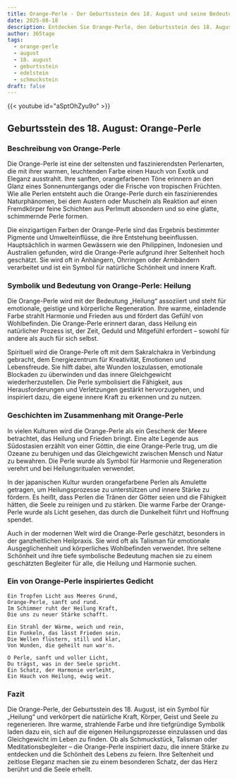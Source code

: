 ```yaml
---
title: Orange-Perle - Der Geburtsstein des 18. August und seine Bedeutung
date: 2025-08-18
description: Entdecken Sie Orange-Perle, den Geburtsstein des 18. August, der Heilung symbolisiert. Seine Symbolik und Geschichte werden Sie inspirieren.
author: 365tage
tags:
  - orange-perle
  - august
  - 18. august
  - geburtsstein
  - edelstein
  - schmuckstein
draft: false
---
```


{{< youtube id="aSptOhZyu9o" >}}

## Geburtsstein des 18. August: Orange-Perle

### Beschreibung von Orange-Perle

Die Orange-Perle ist eine der seltensten und faszinierendsten Perlenarten, die mit ihrer warmen, leuchtenden Farbe einen Hauch von Exotik und Eleganz ausstrahlt. Ihre sanften, orangefarbenen Töne erinnern an den Glanz eines Sonnenuntergangs oder die Frische von tropischen Früchten. Wie alle Perlen entsteht auch die Orange-Perle durch ein faszinierendes Naturphänomen, bei dem Austern oder Muscheln als Reaktion auf einen Fremdkörper feine Schichten aus Perlmutt absondern und so eine glatte, schimmernde Perle formen.

Die einzigartigen Farben der Orange-Perle sind das Ergebnis bestimmter Pigmente und Umwelteinflüsse, die ihre Entstehung beeinflussen. Hauptsächlich in warmen Gewässern wie den Philippinen, Indonesien und Australien gefunden, wird die Orange-Perle aufgrund ihrer Seltenheit hoch geschätzt. Sie wird oft in Anhängern, Ohrringen oder Armbändern verarbeitet und ist ein Symbol für natürliche Schönheit und innere Kraft.

### Symbolik und Bedeutung von Orange-Perle: Heilung

Die Orange-Perle wird mit der Bedeutung „Heilung“ assoziiert und steht für emotionale, geistige und körperliche Regeneration. Ihre warme, einladende Farbe strahlt Harmonie und Frieden aus und fördert das Gefühl von Wohlbefinden. Die Orange-Perle erinnert daran, dass Heilung ein natürlicher Prozess ist, der Zeit, Geduld und Mitgefühl erfordert – sowohl für andere als auch für sich selbst.

Spirituell wird die Orange-Perle oft mit dem Sakralchakra in Verbindung gebracht, dem Energiezentrum für Kreativität, Emotionen und Lebensfreude. Sie hilft dabei, alte Wunden loszulassen, emotionale Blockaden zu überwinden und das innere Gleichgewicht wiederherzustellen. Die Perle symbolisiert die Fähigkeit, aus Herausforderungen und Verletzungen gestärkt hervorzugehen, und inspiriert dazu, die eigene innere Kraft zu erkennen und zu nutzen.

### Geschichten im Zusammenhang mit Orange-Perle

In vielen Kulturen wird die Orange-Perle als ein Geschenk der Meere betrachtet, das Heilung und Frieden bringt. Eine alte Legende aus Südostasien erzählt von einer Göttin, die eine Orange-Perle trug, um die Ozeane zu beruhigen und das Gleichgewicht zwischen Mensch und Natur zu bewahren. Die Perle wurde als Symbol für Harmonie und Regeneration verehrt und bei Heilungsritualen verwendet.

In der japanischen Kultur wurden orangefarbene Perlen als Amulette getragen, um Heilungsprozesse zu unterstützen und innere Stärke zu fördern. Es heißt, dass Perlen die Tränen der Götter seien und die Fähigkeit hätten, die Seele zu reinigen und zu stärken. Die warme Farbe der Orange-Perle wurde als Licht gesehen, das durch die Dunkelheit führt und Hoffnung spendet.

Auch in der modernen Welt wird die Orange-Perle geschätzt, besonders in der ganzheitlichen Heilpraxis. Sie wird oft als Talisman für emotionale Ausgeglichenheit und körperliches Wohlbefinden verwendet. Ihre seltene Schönheit und ihre tiefe symbolische Bedeutung machen sie zu einem geschätzten Begleiter für alle, die Heilung und Harmonie suchen.

### Ein von Orange-Perle inspiriertes Gedicht

```
Ein Tropfen Licht aus Meeres Grund,  
Orange-Perle, sanft und rund.  
Im Schimmer ruht der Heilung Kraft,  
Die uns zu neuer Stärke schafft.  

Ein Strahl der Wärme, weich und rein,  
Ein Funkeln, das lässt Frieden sein.  
Die Wellen flüstern, still und klar,  
Von Wunden, die geheilt nun war'n.  

O Perle, sanft und voller Licht,  
Du trägst, was in der Seele spricht.  
Ein Schatz, der Harmonie verleiht,  
Ein Hauch von Heilung, ewig weit.  
```

### Fazit

Die Orange-Perle, der Geburtsstein des 18. August, ist ein Symbol für „Heilung“ und verkörpert die natürliche Kraft, Körper, Geist und Seele zu regenerieren. Ihre warme, strahlende Farbe und ihre tiefgründige Symbolik laden dazu ein, sich auf die eigenen Heilungsprozesse einzulassen und das Gleichgewicht im Leben zu finden. Ob als Schmuckstück, Talisman oder Meditationsbegleiter – die Orange-Perle inspiriert dazu, die innere Stärke zu entdecken und die Schönheit des Lebens zu feiern. Ihre Seltenheit und zeitlose Eleganz machen sie zu einem besonderen Schatz, der das Herz berührt und die Seele erhellt.